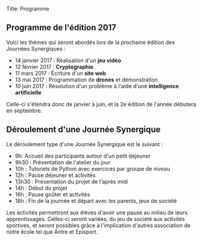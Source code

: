 Title: Programme

## Programme de **l'édition 2017**

Voici les thèmes qui seront abordés lors de la prochaine édition des Journées Synergiques :

* 14 janvier 2017 : Réalisation d'un **jeu vidéo**
* 12 février 2017 : **Cryptographie**
* 11 mars 2017 : Écriture d'un **site web**
* 13 mai 2017 : Programmation de **drones** et démonstration
* 10 juin 2017 : Résolution d'un problème à l'aide d'une **intelligence artificielle** 

Celle-ci s'étendra donc de janvier à juin, et la 2e édition de l'année débutera en
septembre.

## Déroulement d'une Journée Synergique

Le déroulement type d'une Journée Synergique est le suivant :

* 9h: Accueil des participants autour d'un petit déjeuner
* 9h30 : Présentation de l'atelier du jour
* 10h : Tutoriels de Python avec exercices par groupe de niveau
* 12h : Pause déjeuner et activités
* 13h30 : Présentation du projet de l'après midi
* 14h : Début du projet
* 16h : Pause goûter et activités
* 18h : Fin de la journée et départ avec les parents, jeux de société

Les activités permettront aux élèves d'avoir une pause au milieu de leurs apprentissages. Celles-ci seront variées, du jeu de société aux activités sportives, et seront possibles grâce à l'implication d'autres association de notre école tel que Antre et Episport.

